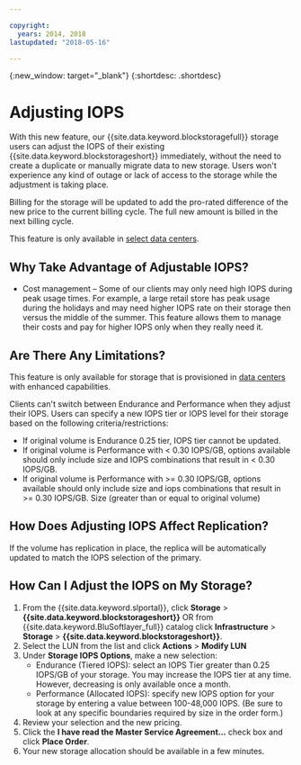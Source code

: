 ```yaml
---

copyright:
  years: 2014, 2018
lastupdated: "2018-05-16"

---
```

{:new_window: target="_blank"}
{:shortdesc: .shortdesc}

# Adjusting IOPS

With this new feature, our {{site.data.keyword.blockstoragefull}} storage users can adjust the IOPS of their existing {{site.data.keyword.blockstorageshort}} immediately, without the need to create a duplicate or manually migrate data to new storage. Users won't experience any kind of outage or lack of access to the storage while the adjustment is taking place. 

Billing for the storage will be updated to add the pro-rated difference of the new price to the current billing cycle. The full new amount is billed in the next billing cycle.

This feature is only available in [select data centers](new-ibm-block-and-file-storage-location-and-features.html). 

## Why Take Advantage of Adjustable IOPS?

- Cost management – Some of our clients may only need high IOPS during peak usage times. For example, a large retail store has peak usage during the holidays and may need higher IOPS rate on their storage then versus the middle of the summer. This feature allows them to manage their costs and pay for higher IOPS only when they really need it.

## Are There Any Limitations?

This feature is only available for storage that is provisioned in [data centers](new-ibm-block-and-file-storage-location-and-features.html) with enhanced capabilities. 

Clients can't switch between Endurance and Performance when they adjust their IOPS. Users can specify a new IOPS tier or IOPS level for their storage based on the following criteria/restrictions: 

- If original volume is Endurance 0.25 tier, IOPS tier cannot be updated.
- If original volume is Performance with < 0.30 IOPS/GB, options available should only include size and IOPS combinations that result in < 0.30 IOPS/GB. 
- If original volume is Performance with >= 0.30 IOPS/GB, options available should only include size and iops combinations that result in >= 0.30 IOPS/GB. Size (greater than or equal to original volume)



## How Does Adjusting IOPS Affect Replication?

If the volume has replication in place, the replica will be automatically updated to match the IOPS selection of the primary. 

## How Can I Adjust the IOPS on My Storage?

1. From the {{site.data.keyword.slportal}}, click **Storage** > **{{site.data.keyword.blockstorageshort}}** OR from {{site.data.keyword.BluSoftlayer_full}} catalog click **Infrastructure** > **Storage** > **{{site.data.keyword.blockstorageshort}}**.
2. Select the LUN from the list and click **Actions** > **Modify LUN**
3. Under **Storage IOPS Options**, make a new selection:
    - Endurance (Tiered IOPS): select an IOPS Tier greater than 0.25 IOPS/GB of your storage. You may increase the IOPS tier at any time. However, decreasing is only available once a month.
    - Performance (Allocated IOPS): specify new IOPS option for your storage by entering a value between 100-48,000 IOPS. (Be sure to look at any specific boundaries required by size in the order form.)
4. Review your selection and the new pricing.
5. Click the **I have read the Master Service Agreement...** check box and click **Place Order**.
6. Your new storage allocation should be available in a few minutes.
